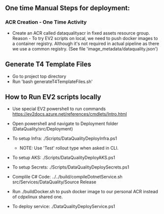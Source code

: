 ## One time Manual Steps for deployment:

### ACR Creation - One Time Activity

- Create an ACR called dataqualityacr in fixed assets resource group. Reason - To try EV2 scripts on local, we need to push docker images to a container registry. Although it's not required in actual pipeline as there we use a common registry. (See file 'image_metadata/dataquality.json')

## Generate T4 Template Files
- Go to project top directory
- Run 'bash generateT4TemplateFiles.sh'

## How to Run EV2 scripts locally
- Use special EV2 powershell to run commands 
    <a>https://ev2docs.azure.net/references/cmdlets/Intro.html</a>

- Open powershell and navigate to Deployment folder (DataQuality/src/Deployment)

- To setup Infra: ./Scripts/DataQualityDeployInfra.ps1
    - NOTE: Use 'Test' rollout type when asked in CLI.

- To setup AKS: ./Scripts/DataQualityDeployAKS.ps1    

- To setup Secrets: ./Scripts/DataQualityDeploySecrets.ps1    

- Complile C# Code: ../../build/compileDotnetService.sh src/Services/DataQuality/Source Release

- Run ./buildDocker.sh to push docker image to our personal ACR instead of cdpxlinux shared one.

- To deploy service: ./DataQualityDeployService.ps1
    
